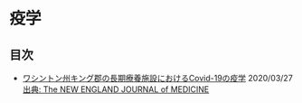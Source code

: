 # 疫学

## 目次

- [ワシントン州キング郡の長期療養施設におけるCovid-19の疫学](https://azamiya.github.io/covid-report-summary/epidemiology/the-new-england-journal-of-medicine/NEJMoa2005412) 2020/03/27 [出典: The NEW ENGLAND JOURNAL of MEDICINE](https://www.nejm.org/doi/full/10.1056/NEJMoa2005412?query=featured_home)

